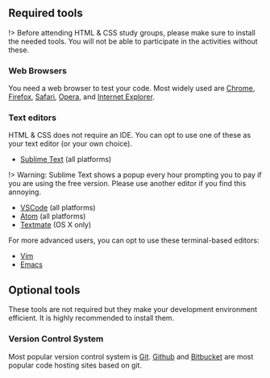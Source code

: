 <!--
  UPDATE THIS:

  Add installation guide here.
  Make sure it covers many operating systems

  Include other additional tools that might be needed, e.g. text editors.
-->

## Required tools

!> Before attending HTML &amp; CSS study groups, please make sure to install the needed tools. You will not be able to participate in the activities without these.

### Web Browsers

You need a web browser to test your code. Most widely used are [Chrome](https://www.google.com/chrome/), [Firefox](https://www.mozilla.org/en-US/firefox/new/), [Safari](https://www.apple.com/safari/), [Opera](https://www.opera.com/), and [Internet Explorer](https://support.microsoft.com/en-us/help/17621/internet-explorer-downloads).

### Text editors

HTML &amp; CSS does not require an IDE. You can opt to use one of these as your text editor (or your own choice).

- [Sublime Text](https://www.sublimetext.com/) (all platforms)

!> Warning: Sublime Text shows a popup every hour prompting you to pay if you are using the free version. Please use another editor if you find this annoying.

- [VSCode](https://code.visualstudio.com/) (all platforms)
- [Atom](https://atom.io/) (all platforms)
- [Textmate](https://macromates.com/) (OS X only)

For more advanced users, you can opt to use these terminal-based editors:

- [Vim](http://www.vim.org/)
- [Emacs](https://www.gnu.org/software/emacs/)

## Optional tools

These tools are not required but they make your development environment efficient. It is highly recommended to install them.

### Version Control System

Most popular version control system is [Git](https://git-scm.com/). [Github](https://github.com/) and [Bitbucket](https://bitbucket.org/) are most popular code hosting sites based on git.

